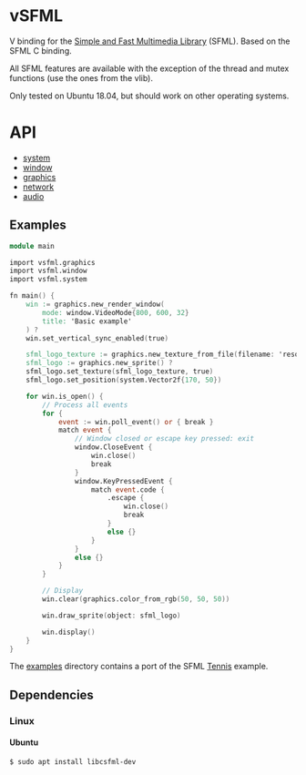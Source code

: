 # vSFML

V binding for the [Simple and Fast Multimedia Library](https://www.sfml-dev.org/) (SFML). Based on the SFML C binding.

All SFML features are available with the exception of the thread and mutex functions (use the ones from the vlib).

Only tested on Ubuntu 18.04, but should work on other operating systems.

# API

 * [system](https://jmgr.github.io/vsfml/system.html)
 * [window](https://jmgr.github.io/vsfml/window.html)
 * [graphics](https://jmgr.github.io/vsfml/graphics.html)
 * [network](https://jmgr.github.io/vsfml/network.html)
 * [audio](https://jmgr.github.io/vsfml/audio.html)

## Examples

```v
module main

import vsfml.graphics
import vsfml.window
import vsfml.system

fn main() {
	win := graphics.new_render_window(
		mode: window.VideoMode{800, 600, 32}
		title: 'Basic example'
	) ?
	win.set_vertical_sync_enabled(true)

	sfml_logo_texture := graphics.new_texture_from_file(filename: 'resources/sfml_logo.png') ?
	sfml_logo := graphics.new_sprite() ?
	sfml_logo.set_texture(sfml_logo_texture, true)
	sfml_logo.set_position(system.Vector2f{170, 50})

	for win.is_open() {
		// Process all events
		for {
			event := win.poll_event() or { break }
			match event {
				// Window closed or escape key pressed: exit
				window.CloseEvent {
					win.close()
					break
				}
				window.KeyPressedEvent {
					match event.code {
						.escape {
							win.close()
							break
						}
						else {}
					}
				}
				else {}
			}
		}

		// Display
		win.clear(graphics.color_from_rgb(50, 50, 50))

		win.draw_sprite(object: sfml_logo)

		win.display()
	}
}
```

The [examples](https://github.com/Jmgr/vsfml/tree/master/examples) directory contains a port of the SFML [Tennis](https://github.com/SFML/SFML/tree/master/examples/tennis) example.

## Dependencies

### Linux

#### Ubuntu

`$ sudo apt install libcsfml-dev`
